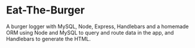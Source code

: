 # Eat-The-Burger
A burger logger with MySQL, Node, Express, Handlebars and a homemade ORM using Node and MySQL to query and route data in the app, and Handlebars to generate the HTML.
